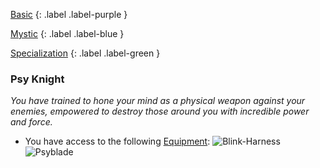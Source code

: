 
[Basic](Game/Basic-List)
{: .label .label-purple }

[Mystic](Game/Mystic)
{: .label .label-blue }

[Specialization](Game/Specialization-List)
{: .label .label-green }
### Psy Knight
*You have trained to hone your mind as a physical weapon against your enemies, empowered to destroy those around you with incredible power and force.*
* You have access to the following [Equipment](Core/Equipment):
![Blink-Harness](Game/Blocks/Blink-Harness)
![Psyblade](Game/Blocks/Psyblade)